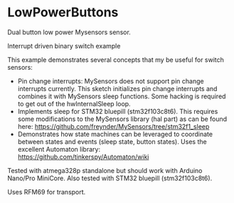 # LowPowerButtons
Dual button low power Mysensors sensor.

Interrupt driven binary switch example

This example demonstrates several concepts that my be useful for switch sensors:

- Pin change interrupts: MySensors does not support pin change interrupts
  currently. This sketch initializes pin change interrupts and combines it with
  MySensors sleep functions. Some hacking is required to get out of the
  hwInternalSleep loop.
- Implements sleep for STM32 bluepill (stm32f103c8t6). This requires some
  modifications to the MySensors library (hal part) as can be found here:
  https://github.com/freynder/MySensors/tree/stm32f1_sleep
- Demonstrates how state machines can be leveraged to coordinate between states
  and events (sleep state, button states). Uses the excellent Automaton library:
  https://github.com/tinkerspy/Automaton/wiki

Tested with atmega328p standalone but should work with Arduino Nano/Pro MiniCore. Also tested with STM32 bluepill (stm32f103c8t6).

Uses RFM69 for transport.
